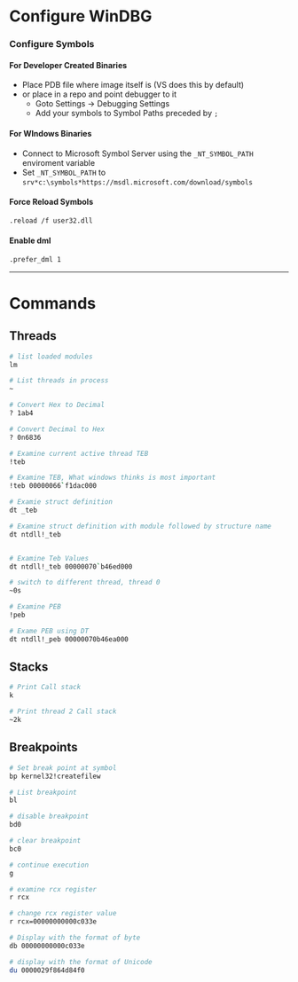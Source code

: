 # Configure WinDBG
### Configure Symbols
#### For Developer Created Binaries
- Place PDB file where image itself is (VS does this by default)
- or place in a repo and point debugger to it
	- Goto Settings -> Debugging Settings
	- Add your symbols to Symbol Paths preceded by `;`
#### For WIndows Binaries
- Connect to Microsoft Symbol Server using the `_NT_SYMBOL_PATH` enviroment variable
- Set `_NT_SYMBOL_PATH` to `srv*c:\symbols*https://msdl.microsoft.com/download/symbols`
#### Force Reload Symbols
```bash
.reload /f user32.dll
```
#### Enable dml
```bash
.prefer_dml 1
```

***
# Commands
## Threads
```bash
# list loaded modules
lm

# List threads in process
~

# Convert Hex to Decimal
? 1ab4

# Convert Decimal to Hex
? 0n6836

# Examine current active thread TEB
!teb

# Examine TEB, What windows thinks is most important
!teb 00000066`f1dac000

# Examie struct definition 
dt _teb 

# Examine struct definition with module followed by structure name
dt ntdll!_teb


# Examine Teb Values 
dt ntdll!_teb 00000070`b46ed000

# switch to different thread, thread 0
~0s

# Examine PEB
!peb

# Exame PEB using DT
dt ntdll!_peb 00000070b46ea000
```
## Stacks
```bash
# Print Call stack
k

# Print thread 2 Call stack
~2k
```

## Breakpoints
```bash
# Set break point at symbol
bp kernel32!createfilew

# List breakpoint
bl

# disable breakpoint
bd0

# clear breakpoint
bc0

# continue execution
g

# examine rcx register
r rcx

# change rcx register value
r rcx=00000000000c033e

# Display with the format of byte
db 00000000000c033e

# display with the format of Unicode
du 0000029f864d84f0


```